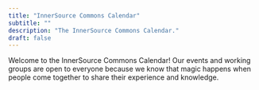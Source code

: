 ```yaml
---
title: "InnerSource Commons Calendar"
subtitle: ""
description: "The InnerSource Commons Calendar."
draft: false
---
```

<section class="section">
  <div class="container">
    <div class="row align-items-center">
        <p>Welcome to the InnerSource Commons Calendar! Our events and working groups are open to everyone because we know that magic happens when people come together to share their experience and knowledge. </p>
        <div class="col-md-6 order-1 order-md-2 mb-4 mb-md-0" id="calendar-container-old">
        </div>
      </div>
    </div>
  </div>
</section>
